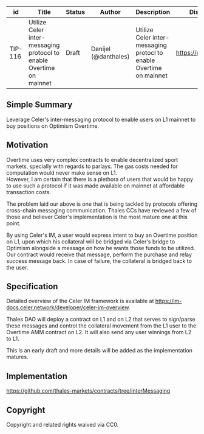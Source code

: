 | id | Title | Status | Author | Description | Discussions to | Created |
| ----------- | ----------- | ----------- | ----------- | ----------- | ----------- | ----------- |
| TIP-116 | Utilize Celer inter-messaging protocol to enable Overtime on mainnet| Draft | Danijel (@danthales) |   Utilize Celer inter-messaging protocl to enable Overtime on mainnet| https://discord.gg/thales | 2022-12-17
 
## Simple Summary
Leverage Celer's inter-messaging protocol to enable users on L1 mainnet to buy positions on Optimism Overtime. 
 
## Motivation

Overtime uses very complex contracts to enable decentralized sport markets, specially with regards to parlays. The gas costs needed for computation would never make sense on L1.  
However, I am certain that there is a plethora of users that would be happy to use such a protocol if it was made available on mainnet at affordable transaction costs.  

The problem laid our above is one that is being tackled by protocols offering cross-chain messaging communication. Thales CCs have reviewed a few of those and believer Celer's implementation is the most mature one at this point.  

By using Celer's IM, a user would express intent to buy an Overtime position on L1, upon which his collateral will be bridged via Celer's bridge to Optimism alongside a message on how he wants those funds to be utilized. Our contract would receive that message, perform the purchase and relay success message back. In case of failure, the collateral is bridged back to the user.
    
## Specification
Detailed overview of the Celer IM framework is available at https://im-docs.celer.network/developer/celer-im-overview.  

Thales DAO will deploy a contract on L1 and on L2 that serves to sign/parse these messages and control the collateral movement from the L1 user to the Overtime AMM contract on L2. It will also send any user winnings from L2 to L1. 

This is an early draft and more details will be added as the implementation matures.

## Implementation  
https://github.com/thales-markets/contracts/tree/interMessaging
 
## Copyright
 
Copyright and related rights waived via CC0.

